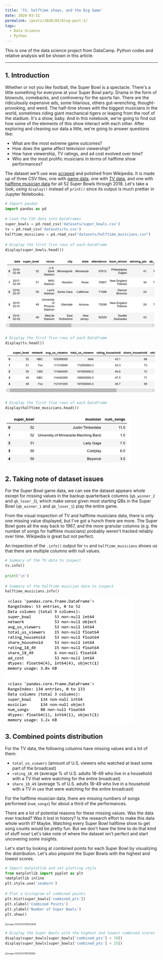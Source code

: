 ```yaml
---
title: 'TV, halftime shows, and the Big Game'
date: 2020-03-31
permalink: /posts/2020/03/blog-post-2/
tags:
  - Data Science
  - Python
---
```


This is one of the data science project from DataCamp. Python codes and relative analysis will be shown in this article.

------

## 1. Introduction

Whether or not you like football, the Super Bowl is a spectacle. There's a little something for everyone at your Super Bowl party. Drama in the form of blowouts, comebacks, and controversy for the sports fan. There are the ridiculously expensive ads, some hilarious, others gut-wrenching, thought-provoking, and weird. The half-time shows with the biggest musicians in the world, sometimes riding giant mechanical tigers or leaping from the roof of the stadium. It's a show, baby. And in this notebook, we're going to find out how some of the elements of this show interact with each other. After exploring and cleaning our data a little, we're going to answer questions like: <br/>

- What are the most extreme game outcomes?
- How does the game affect television viewership?
- How have viewership, TV ratings, and ad cost evolved over time?
- Who are the most prolific musicians in terms of halftime show performances? <br/>

The dataset we'll use was [scraped](https://en.wikipedia.org/wiki/Web_scraping) and polished from Wikipedia. It is made up of three CSV files, one with [game data](https://en.wikipedia.org/wiki/List_of_Super_Bowl_champions), one with [TV data](https://en.wikipedia.org/wiki/Super_Bowl_television_ratings), and one with [halftime musician data](https://en.wikipedia.org/wiki/List_of_Super_Bowl_halftime_shows) for all 52 Super Bowls through 2018. Let's take a look, using `display()` instead of `print()` since its output is much prettier in Jupyter Notebooks.

```python
# Import pandas
import pandas as pd

# Load the CSV data into DataFrames
super_bowls = pd.read_csv('datasets/super_bowls.csv')
tv = pd.read_csv('datasets/tv.csv')
halftime_musicians = pd.read_csv("datasets/halftime_musicians.csv")

# Display the first five rows of each DataFrame
display(super_bowls.head())
```

<img src="/images/image-20200331170141840.png" alt="image-20200331170141840" style="zoom: 50%;" />

```python
# Display the first five rows of each DataFrame
display(tv.head())
```

<img src="/images/image-20200331170320021.png" alt="image-20200331170320021" style="zoom:50%;" />

```python
# Display the first five rows of each DataFrame
display(halftime_musicians.head())
```

<img src="/images/image-20200331170425024.png" alt="image-20200331170425024" style="zoom:50%;" />

## 2. Taking note of dataset issues

For the Super Bowl game data, we can see the dataset appears whole except for missing values in the backup quarterback columns (`qb_winner_2` and `qb_loser_2`), which make sense given most starting QBs in the Super Bowl (`qb_winner_1` and `qb_loser_1`) play the entire game.<br/>

From the visual inspection of TV and halftime musicians data, there is only one missing value displayed, but I've got a hunch there are more. The Super Bowl goes all the way back to 1967, and the more granular columns (e.g. the number of songs for halftime musicians) probably weren't tracked reliably over time. Wikipedia is great but not perfect. <br/>

An inspection of the `.info()` output for `tv` and `halftime_musicians` shows us that there are multiple columns with null values.

```python
# Summary of the TV data to inspect
tv.info()

print('\n')

# Summary of the halftime musician data to inspect
halftime_musicians.info()
```

<img src="/images/image-20200331165906572.png" alt="image-20200331165906572" style="zoom: 50%;" />

## 3. **Combined points distribution**

For the TV data, the following columns have missing values and a lot of them: <br/>

- `total_us_viewers` (amount of U.S. viewers who watched at least some part of the broadcast)
- `rating_18_49` (average % of U.S. adults 18-49 who live in a household with a TV that were watching for the entire broadcast)
- `share_18_49` (average % of U.S. adults 18-49 who live in a household with a TV *in use* that were watching for the entire broadcast) <br/>

For the halftime musician data, there are missing numbers of songs performed (`num_songs`) for about a third of the performances. <br/>

There are a lot of potential reasons for these missing values. Was the data ever tracked? Was it lost in history? Is the research effort to make this data whole worth it? Maybe. Watching every Super Bowl halftime show to get song counts would be pretty fun. But we don't have the time to do that kind of stuff now! Let's take note of where the dataset isn't perfect and start uncovering some insights. <br/>

Let's start by looking at combined points for each Super Bowl by visualizing the distribution. Let's also pinpoint the Super Bowls with the highest and lowest scores.

```python
# Import matplotlib and set plotting style
from matplotlib import pyplot as plt
%matplotlib inline
plt.style.use('seaborn')

# Plot a histogram of combined points
plt.hist(super_bowls['combined_pts'])
plt.xlabel('Combined Points')
plt.ylabel('Number of Super Bowls')
plt.show()
```

<img src="https://raw.githubusercontent.com/zhikuanquan/zhikuanquan.github.io/master/img/image-20200331192923848.png" alt="image-20200331192923848" style="zoom:50%;" />

```python
# Display the Super Bowls with the highest and lowest combined scores
display(super_bowls[super_bowls['combined_pts'] > 70])
display(super_bowls[super_bowls['combined_pts'] < 25])
```

<img src="https://raw.githubusercontent.com/zhikuanquan/zhikuanquan.github.io/master/img/image-20200331193100882.png" alt="image-20200331193100882" style="zoom:50%;" />